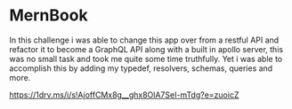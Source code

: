 # MernBook

In this challenge i was able to change this app over from a restful API and refactor it to become a GraphQL API along with a built in apollo server, this was no small task and took me quite some time truthfully. Yet i was able to accomplish this by adding my typedef, resolvers, schemas, queries and more.

https://1drv.ms/i/s!AjoffCMx8g__ghx8OlA7SeI-mTdg?e=zuoicZ